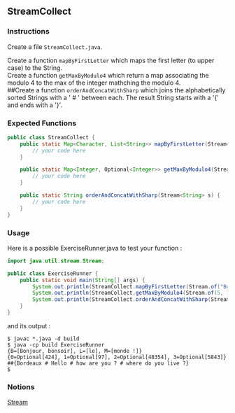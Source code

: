 ## StreamCollect

### Instructions

Create a file `StreamCollect.java`.

Create a function `mapByFirstLetter` which maps the first letter (to upper case) to the String.  
Create a function `getMaxByModulo4` which return a map associating the modulo 4 to the max of the integer mathching the modulo 4.  
##Create a function `orderAndConcatWithSharp` which joins the alphabetically sorted Strings with a ' # ' between each. The result String starts with a '{' and ends with a '}'.

### Expected Functions

```java
public class StreamCollect {
    public static Map<Character, List<String>> mapByFirstLetter(Stream<String> s) {
        // your code here
    }

    public static Map<Integer, Optional<Integer>> getMaxByModulo4(Stream<Integer> s) {
        // your code here
    }

    public static String orderAndConcatWithSharp(Stream<String> s) {
        // your code here
    }
}
```

### Usage

Here is a possible ExerciseRunner.java to test your function :

```java
import java.util.stream.Stream;

public class ExerciseRunner {
    public static void main(String[] args) {
        System.out.println(StreamCollect.mapByFirstLetter(Stream.of("Bonjour", "le", "monde !", "bonsoir")));
        System.out.println(StreamCollect.getMaxByModulo4(Stream.of(5, 12, 32, 4, 9, 17, 98, 424, 97, 5843, 48354)));
        System.out.println(StreamCollect.orderAndConcatWithSharp(Stream.of("Hello", "how are you ?", "where do you live ?", "Bordeaux")));
    }
}
```

and its output :

```shell
$ javac *.java -d build
$ java -cp build ExerciseRunner
{B=[Bonjour, bonsoir], L=[le], M=[monde !]}
{0=Optional[424], 1=Optional[97], 2=Optional[48354], 3=Optional[5843]}
##{Bordeaux # Hello # how are you ? # where do you live ?}
$
```

### Notions

[Stream](https://docs.oracle.com/en/java/javase/17/docs/api/java.base/java/util/stream/Stream.html)

